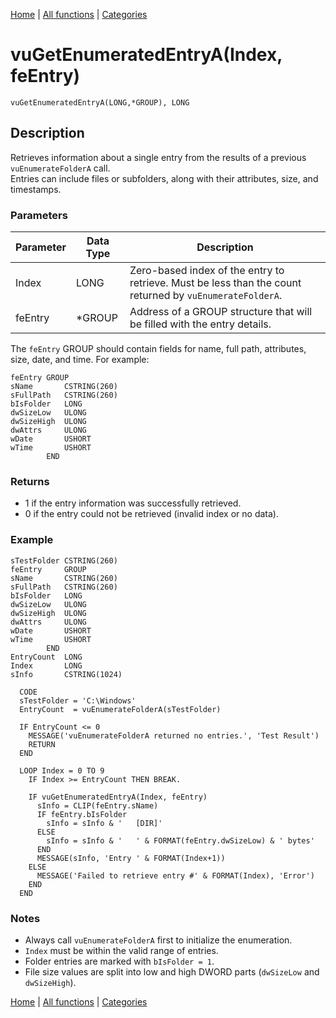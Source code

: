 [Home](../index.md) | [All functions](index.md) | [Categories](../categories/index.md)

# vuGetEnumeratedEntryA(Index, feEntry)

```Prototype
vuGetEnumeratedEntryA(LONG,*GROUP), LONG
```


## Description
Retrieves information about a single entry from the results of a previous `vuEnumerateFolderA` call.  
Entries can include files or subfolders, along with their attributes, size, and timestamps.

### Parameters

| Parameter | Data Type | Description                                                                 |
|-----------|-----------|-----------------------------------------------------------------------------|
| Index     | LONG      | Zero-based index of the entry to retrieve. Must be less than the count returned by `vuEnumerateFolderA`. |
| feEntry   | *GROUP    | Address of a GROUP structure that will be filled with the entry details.    |

The `feEntry` GROUP should contain fields for name, full path, attributes, size, date, and time. For example:

```Clarion
feEntry GROUP
sName       CSTRING(260)
sFullPath   CSTRING(260)
bIsFolder   LONG
dwSizeLow   ULONG
dwSizeHigh  ULONG
dwAttrs     ULONG
wDate       USHORT
wTime       USHORT
        END
```

### Returns
- 1 if the entry information was successfully retrieved.  
- 0 if the entry could not be retrieved (invalid index or no data).  

### Example

```Clarion
sTestFolder CSTRING(260)
feEntry     GROUP
sName       CSTRING(260)
sFullPath   CSTRING(260)
bIsFolder   LONG
dwSizeLow   ULONG
dwSizeHigh  ULONG
dwAttrs     ULONG
wDate       USHORT
wTime       USHORT
        END
EntryCount  LONG
Index       LONG
sInfo       CSTRING(1024)

  CODE
  sTestFolder = 'C:\Windows'
  EntryCount  = vuEnumerateFolderA(sTestFolder)

  IF EntryCount <= 0
    MESSAGE('vuEnumerateFolderA returned no entries.', 'Test Result')
    RETURN
  END

  LOOP Index = 0 TO 9
    IF Index >= EntryCount THEN BREAK.

    IF vuGetEnumeratedEntryA(Index, feEntry)
      sInfo = CLIP(feEntry.sName)
      IF feEntry.bIsFolder
        sInfo = sInfo & '   [DIR]'
      ELSE
        sInfo = sInfo & '   ' & FORMAT(feEntry.dwSizeLow) & ' bytes'
      END
      MESSAGE(sInfo, 'Entry ' & FORMAT(Index+1))
    ELSE
      MESSAGE('Failed to retrieve entry #' & FORMAT(Index), 'Error')
    END
  END
```

### Notes
- Always call `vuEnumerateFolderA` first to initialize the enumeration.  
- `Index` must be within the valid range of entries.  
- Folder entries are marked with `bIsFolder = 1`.  
- File size values are split into low and high DWORD parts (`dwSizeLow` and `dwSizeHigh`).

[Home](../index.md) | [All functions](index.md) | [Categories](../categories/index.md)
